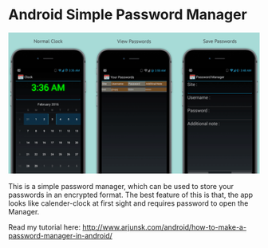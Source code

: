# Android Simple Password Manager

 ![Image](https://raw.githubusercontent.com/arjunsk/simple_password_manager/master/screenshot.png)
 
This is a  simple password manager, which can be used to store your passwords in an encrypted format.
The best feature of this is that, the app looks like calender-clock at first sight and requires password to open the Manager.

Read my tutorial here: http://www.arjunsk.com/android/how-to-make-a-password-manager-in-android/

